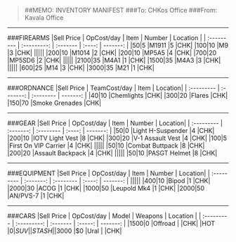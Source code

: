 > ##MEMO: INVENTORY MANIFEST
> ###To: CHKos Office
> ###From: Kavala Office

----------
###FIREARMS
|Sell Price | OpCost/day | Item    	 | Number | Location |
| :--------- | :---------: | :------- | :----: | -------: |
|$50    |$5  |M1911		|5	|CHK|
|$100   |$10  |M9		    |3	|CHK|
|||||
|$200   |$10  |M1014		|2	|CHK|
|$200   |$10  |MP5A5 		|4	|CHK|
|$700   |$20  |MP5SD6 	|2	|CHK|
|||||
|$2100   |$35  |M4A1		|1	|CHK|
|$1500   |$35  |M4A3 		|3	|CHK|
|||||
|$600   |$25  |M14		|3	|CHK|
|$3000  |$35  |M21 		|1	|CHK|

***

###ORDNANCE
|Sell Price | TeamCost/day | Item	| Location|
| :--------- | :-------: | :-------- | -------: |
|$40   |$10  |Chemlights	    |CHK|
|$300   |$20 |Flares         |CHK|
|$150   |$70  |Smoke Grenades   |CHK|

***

###GEAR
|Sell Price | OpCost/day | Item	| Number | Location|
| :--------- | :-------: | :-------- | :----: | -------: |
|$50    |$0  |Light H-Suspender	|4	|CHK|
|$200   |$10  |IOTV Light Vest	|8	|CHK|
|$300   |$20  |V-1 Assault Vest	|4	|CHK|
|$100   |$5  |First On VIP Carrier 	|4	|CHK|
|||||
|$50    |$10  |Combat Buttpack	|8	|CHK|
|$200   |$20  |Assault Backpack		|4	|CHK|
|||||
|$50   |$10  |PASGT Helmet		|8	|CHK|

***

###EQUIPMENT
|Sell Price | OpCost/day | Item	| Number | Location|
| :--------- | :-------: | :-------- | :----: | -------: |
|||||
|$400     |$10  |Bipod    |1  |CHK|
|$2000    |$30  |ACOG     |1  |CHK|
|$1000    |$50  |Leupold Mk4  |1  |CHK|
|$2000   |$50  |AN/PVS-7      |1	|CHK|

***

###CARS
|Sell Price | OpCost/day  | Model   | Weapons 	 | Location |
| :--------- | :---------: | :------- | :-----: | -------: |
|$1500  |$0     |Offroad	|   	|CHK|
|HOT    |$0     |SUV		  |     |STASH|
|$3000  |$0     |Ural     |     |CHK|
